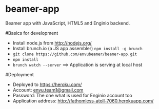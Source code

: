 beamer-app
==========

Beamer app with JavaScript, HTML5 and Enginio backend. 


#Basics for development
- Install node.js from http://nodejs.org/
- Install brunch.io (a JS app assembler) `npm install -g brunch`
- `git clone https://github.com/envubeamer/beamer-app.git`
- `npm install`
- `brunch watch --server`
==> Application is serving at local host



#Deployment
- Deployed to https://heroku.com/
- Account: envu.team1@gmail.com
- Password: The one what is used for Enginio account too
- Application address: http://fathomless-atoll-7060.herokuapp.com/


